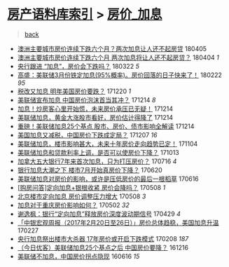 [房产语料库索引](../../README.md)  > [房价_加息](房价_加息.md)
====
> [back](../README.md)

- [澳洲主要城市房价连续下跌六个月？两次加息让人还不起房贷](http://jkwz.applinzi.com/ittc/7088497028403561479.html#%E6%BE%B3%E6%B4%B2%E4%B8%BB%E8%A6%81%E5%9F%8E%E5%B8%82%E6%88%BF%E4%BB%B7%E8%BF%9E%E7%BB%AD%E4%B8%8B%E8%B7%8C%E5%85%AD%E4%B8%AA%E6%9C%88%EF%BC%9F%E4%B8%A4%E6%AC%A1%E5%8A%A0%E6%81%AF%E8%AE%A9%E4%BA%BA%E8%BF%98%E4%B8%8D%E8%B5%B7%E6%88%BF%E8%B4%B7) 180405  
- [澳洲主要城市房价连续下跌六个月 两次加息将让人还不起房贷？](http://jkwz.applinzi.com/ittc/7088123994748486662.html#%E6%BE%B3%E6%B4%B2%E4%B8%BB%E8%A6%81%E5%9F%8E%E5%B8%82%E6%88%BF%E4%BB%B7%E8%BF%9E%E7%BB%AD%E4%B8%8B%E8%B7%8C%E5%85%AD%E4%B8%AA%E6%9C%88+%E4%B8%A4%E6%AC%A1%E5%8A%A0%E6%81%AF%E5%B0%86%E8%AE%A9%E4%BA%BA%E8%BF%98%E4%B8%8D%E8%B5%B7%E6%88%BF%E8%B4%B7%EF%BC%9F) 180404 *1* 
- [央行跟进 “加息”，房价会下跌吗？](http://jkwz.applinzi.com/ittc/7083425114521863185.html#%E5%A4%AE%E8%A1%8C%E8%B7%9F%E8%BF%9B+%E2%80%9C%E5%8A%A0%E6%81%AF%E2%80%9D%EF%BC%8C%E6%88%BF%E4%BB%B7%E4%BC%9A%E4%B8%8B%E8%B7%8C%E5%90%97%EF%BC%9F) 180322 *5* 
- [高盛：美联储3月份铁定加息(95%概率)。房价回落的日子快来了！](http://jkwz.applinzi.com/ittc/7073011528108606481.html#%E9%AB%98%E7%9B%9B%EF%BC%9A%E7%BE%8E%E8%81%94%E5%82%A83%E6%9C%88%E4%BB%BD%E9%93%81%E5%AE%9A%E5%8A%A0%E6%81%AF%2895%25%E6%A6%82%E7%8E%87%29%E3%80%82%E6%88%BF%E4%BB%B7%E5%9B%9E%E8%90%BD%E7%9A%84%E6%97%A5%E5%AD%90%E5%BF%AB%E6%9D%A5%E4%BA%86%EF%BC%81) 180222 *95* 
- [税改又加息 明年美国房价要跌？](http://jkwz.applinzi.com/ittc/7049252876910593041.html#%E7%A8%8E%E6%94%B9%E5%8F%88%E5%8A%A0%E6%81%AF+%E6%98%8E%E5%B9%B4%E7%BE%8E%E5%9B%BD%E6%88%BF%E4%BB%B7%E8%A6%81%E8%B7%8C%EF%BC%9F) 171220 *1* 
- [美联储宣布加息 中国房价泡沫首当其冲？](http://jkwz.applinzi.com/ittc/7046985205745714192.html#%E7%BE%8E%E8%81%94%E5%82%A8%E5%AE%A3%E5%B8%83%E5%8A%A0%E6%81%AF+%E4%B8%AD%E5%9B%BD%E6%88%BF%E4%BB%B7%E6%B3%A1%E6%B2%AB%E9%A6%96%E5%BD%93%E5%85%B6%E5%86%B2%EF%BC%9F) 171214 *8* 
- [加息！炒房客心里开始慌，未来房价承压已无疑！](http://jkwz.applinzi.com/ittc/7046968222098654224.html#%E5%8A%A0%E6%81%AF%EF%BC%81%E7%82%92%E6%88%BF%E5%AE%A2%E5%BF%83%E9%87%8C%E5%BC%80%E5%A7%8B%E6%85%8C%EF%BC%8C%E6%9C%AA%E6%9D%A5%E6%88%BF%E4%BB%B7%E6%89%BF%E5%8E%8B%E5%B7%B2%E6%97%A0%E7%96%91%EF%BC%81) 171214  
- [美联储加息，黄金大涨股市看好，房价估计得降了](http://jkwz.applinzi.com/ittc/7046955263318295569.html#%E7%BE%8E%E8%81%94%E5%82%A8%E5%8A%A0%E6%81%AF%EF%BC%8C%E9%BB%84%E9%87%91%E5%A4%A7%E6%B6%A8%E8%82%A1%E5%B8%82%E7%9C%8B%E5%A5%BD%EF%BC%8C%E6%88%BF%E4%BB%B7%E4%BC%B0%E8%AE%A1%E5%BE%97%E9%99%8D%E4%BA%86) 171214  
- [重磅！美联储加息25个基点 股市、房价、债市影响全解读](http://jkwz.applinzi.com/ittc/7046858228816675856.html#%E9%87%8D%E7%A3%85%EF%BC%81%E7%BE%8E%E8%81%94%E5%82%A8%E5%8A%A0%E6%81%AF25%E4%B8%AA%E5%9F%BA%E7%82%B9+%E8%82%A1%E5%B8%82%E3%80%81%E6%88%BF%E4%BB%B7%E3%80%81%E5%80%BA%E5%B8%82%E5%BD%B1%E5%93%8D%E5%85%A8%E8%A7%A3%E8%AF%BB) 171214  
- [美国加息又减税，中国房价下跌成定局？](http://jkwz.applinzi.com/ittc/7044430430944625680.html#%E7%BE%8E%E5%9B%BD%E5%8A%A0%E6%81%AF%E5%8F%88%E5%87%8F%E7%A8%8E%EF%BC%8C%E4%B8%AD%E5%9B%BD%E6%88%BF%E4%BB%B7%E4%B8%8B%E8%B7%8C%E6%88%90%E5%AE%9A%E5%B1%80%EF%BC%9F) 171207 *16* 
- [美联储加息，楼市影响甚大，未来十年房价走向趋势已定！](http://jkwz.applinzi.com/ittc/7032109484376327184.html#%E7%BE%8E%E8%81%94%E5%82%A8%E5%8A%A0%E6%81%AF%EF%BC%8C%E6%A5%BC%E5%B8%82%E5%BD%B1%E5%93%8D%E7%94%9A%E5%A4%A7%EF%BC%8C%E6%9C%AA%E6%9D%A5%E5%8D%81%E5%B9%B4%E6%88%BF%E4%BB%B7%E8%B5%B0%E5%90%91%E8%B6%8B%E5%8A%BF%E5%B7%B2%E5%AE%9A%EF%BC%81) 171104  
- [美联储加息和贷款利率上调，是否可以使房价下降？](http://jkwz.applinzi.com/ittc/7023963013151982609.html#%E7%BE%8E%E8%81%94%E5%82%A8%E5%8A%A0%E6%81%AF%E5%92%8C%E8%B4%B7%E6%AC%BE%E5%88%A9%E7%8E%87%E4%B8%8A%E8%B0%83%EF%BC%8C%E6%98%AF%E5%90%A6%E5%8F%AF%E4%BB%A5%E4%BD%BF%E6%88%BF%E4%BB%B7%E4%B8%8B%E9%99%8D%EF%BC%9F) 171013  
- [加拿大五大银行7年来首次加息，只为打压房价？](http://jkwz.applinzi.com/ittc/6990885183686198289.html#%E5%8A%A0%E6%8B%BF%E5%A4%A7%E4%BA%94%E5%A4%A7%E9%93%B6%E8%A1%8C7%E5%B9%B4%E6%9D%A5%E9%A6%96%E6%AC%A1%E5%8A%A0%E6%81%AF%EF%BC%8C%E5%8F%AA%E4%B8%BA%E6%89%93%E5%8E%8B%E6%88%BF%E4%BB%B7%EF%BC%9F) 170716 *4* 
- [银行加息大潮之下 楼市7月开始真房价下降？](http://jkwz.applinzi.com/ittc/6981204629797733380.html#%E9%93%B6%E8%A1%8C%E5%8A%A0%E6%81%AF%E5%A4%A7%E6%BD%AE%E4%B9%8B%E4%B8%8B+%E6%A5%BC%E5%B8%827%E6%9C%88%E5%BC%80%E5%A7%8B%E7%9C%9F%E6%88%BF%E4%BB%B7%E4%B8%8B%E9%99%8D%EF%BC%9F) 170620  
- [美联储加息对房价的影响，或许是压低房价的最后一根稻草](http://jkwz.applinzi.com/ittc/6979728571567178756.html#%E7%BE%8E%E8%81%94%E5%82%A8%E5%8A%A0%E6%81%AF%E5%AF%B9%E6%88%BF%E4%BB%B7%E7%9A%84%E5%BD%B1%E5%93%8D%EF%BC%8C%E6%88%96%E8%AE%B8%E6%98%AF%E5%8E%8B%E4%BD%8E%E6%88%BF%E4%BB%B7%E7%9A%84%E6%9C%80%E5%90%8E%E4%B8%80%E6%A0%B9%E7%A8%BB%E8%8D%89) 170616  
- [[购房问答]定向加息+银根收紧 房价会降吗？](http://jkwz.applinzi.com/ittc/6965291087982756868.html#%5B%E8%B4%AD%E6%88%BF%E9%97%AE%E7%AD%94%5D%E5%AE%9A%E5%90%91%E5%8A%A0%E6%81%AF%2B%E9%93%B6%E6%A0%B9%E6%94%B6%E7%B4%A7+%E6%88%BF%E4%BB%B7%E4%BC%9A%E9%99%8D%E5%90%97%EF%BC%9F) 170508 *1* 
- [北京楼市定向加息 房价调整压力增大](http://jkwz.applinzi.com/ittc/6965096599347790853.html#%E5%8C%97%E4%BA%AC%E6%A5%BC%E5%B8%82%E5%AE%9A%E5%90%91%E5%8A%A0%E6%81%AF+%E6%88%BF%E4%BB%B7%E8%B0%83%E6%95%B4%E5%8E%8B%E5%8A%9B%E5%A2%9E%E5%A4%A7) 170508 *3* 
- [加息对于重庆房价影响如何？](http://jkwz.applinzi.com/ittc/6963180757601223684.html#%E5%8A%A0%E6%81%AF%E5%AF%B9%E4%BA%8E%E9%87%8D%E5%BA%86%E6%88%BF%E4%BB%B7%E5%BD%B1%E5%93%8D%E5%A6%82%E4%BD%95%EF%BC%9F) 170502 *32* 
- [谢逸枫：银行“定向加息”释放房价深度波动期信号](http://jkwz.applinzi.com/ittc/6962094047672927237.html#%E8%B0%A2%E9%80%B8%E6%9E%AB%EF%BC%9A%E9%93%B6%E8%A1%8C%E2%80%9C%E5%AE%9A%E5%90%91%E5%8A%A0%E6%81%AF%E2%80%9D%E9%87%8A%E6%94%BE%E6%88%BF%E4%BB%B7%E6%B7%B1%E5%BA%A6%E6%B3%A2%E5%8A%A8%E6%9C%9F%E4%BF%A1%E5%8F%B7) 170429 *4* 
- [「中银宏观周报（2017年2月20日至26日）」房价总体趋稳，美国加息升温](http://jkwz.applinzi.com/ittc/6939210070612247557.html#%E3%80%8C%E4%B8%AD%E9%93%B6%E5%AE%8F%E8%A7%82%E5%91%A8%E6%8A%A5%EF%BC%882017%E5%B9%B42%E6%9C%8820%E6%97%A5%E8%87%B326%E6%97%A5%EF%BC%89%E3%80%8D%E6%88%BF%E4%BB%B7%E6%80%BB%E4%BD%93%E8%B6%8B%E7%A8%B3%EF%BC%8C%E7%BE%8E%E5%9B%BD%E5%8A%A0%E6%81%AF%E5%8D%87%E6%B8%A9) 170227  
- [央行加息祭出楼市大杀器 17年房价或开启下跌模式](http://jkwz.applinzi.com/ittc/6932057520624632837.html#%E5%A4%AE%E8%A1%8C%E5%8A%A0%E6%81%AF%E7%A5%AD%E5%87%BA%E6%A5%BC%E5%B8%82%E5%A4%A7%E6%9D%80%E5%99%A8+17%E5%B9%B4%E6%88%BF%E4%BB%B7%E6%88%96%E5%BC%80%E5%90%AF%E4%B8%8B%E8%B7%8C%E6%A8%A1%E5%BC%8F) 170208 *187* 
- [（今日优客）美联储加息25个基点之后 中国房价要降？](http://jkwz.applinzi.com/ittc/6912246018464023557.html#%EF%BC%88%E4%BB%8A%E6%97%A5%E4%BC%98%E5%AE%A2%EF%BC%89%E7%BE%8E%E8%81%94%E5%82%A8%E5%8A%A0%E6%81%AF25%E4%B8%AA%E5%9F%BA%E7%82%B9%E4%B9%8B%E5%90%8E+%E4%B8%AD%E5%9B%BD%E6%88%BF%E4%BB%B7%E8%A6%81%E9%99%8D%EF%BC%9F) 161216  
- [美联储不加息，中国房价拐点隐现](http://jkwz.applinzi.com/ittc/6844211909221680132.html#%E7%BE%8E%E8%81%94%E5%82%A8%E4%B8%8D%E5%8A%A0%E6%81%AF%EF%BC%8C%E4%B8%AD%E5%9B%BD%E6%88%BF%E4%BB%B7%E6%8B%90%E7%82%B9%E9%9A%90%E7%8E%B0) 160616 *15* 
